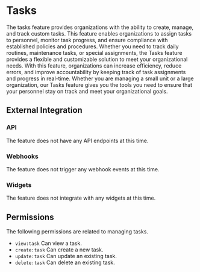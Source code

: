 # Tasks

The tasks feature provides organizations with the ability to create, manage, and track custom tasks. This feature enables organizations to
assign tasks to personnel, monitor task progress, and ensure compliance with established policies and procedures. Whether you need to track
daily routines, maintenance tasks, or special assignments, the Tasks feature provides a flexible and customizable solution to meet your
organizational needs. With this feature, organizations can increase efficiency, reduce errors, and improve accountability by keeping track
of task assignments and progress in real-time. Whether you are managing a small unit or a large organization, our Tasks feature gives you
the tools you need to ensure that your personnel stay on track and meet your organizational goals.

## External Integration

### API

The feature does not have any API endpoints at this time.

### Webhooks

The feature does not trigger any webhook events at this time.

### Widgets

The feature does not integrate with any widgets at this time.

## Permissions

The following permissions are related to managing tasks.

- `view:task` Can view a task.
- `create:task` Can create a new task.
- `update:task` Can update an existing task.
- `delete:task` Can delete an existing task.
